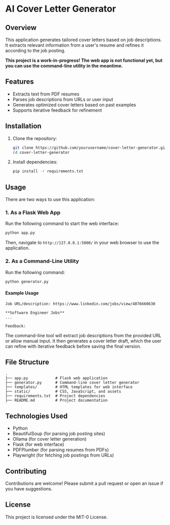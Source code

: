 # AI Cover Letter Generator

## Overview

This application generates tailored cover letters based on job descriptions. It extracts relevant information from a user's resume and refines it according to the job posting.

**This project is a work-in-progress! The web app is not functional yet, but you can use the command-line utility in the meantime.**

## Features

- Extracts text from PDF resumes
- Parses job descriptions from URLs or user input
- Generates optimized cover letters based on past examples
- Supports iterative feedback for refinement

## Installation

1. Clone the repository:
   ```sh
   git clone https://github.com/yourusername/cover-letter-generator.git
   cd cover-letter-generator
   ```
2. Install dependencies:
   ```sh
   pip install -r requirements.txt
   ```

## Usage

There are two ways to use this application:

### 1. As a Flask Web App

Run the following command to start the web interface:

```sh
python app.py
```

Then, navigate to `http://127.0.0.1:5000/` in your web browser to use the application.

### 2. As a Command-Line Utility

Run the following command:

```sh
python generator.py
```

#### Example Usage

```
Job URL/description: https://www.linkedin.com/jobs/view/4076660630

**Software Engineer Jobs**
...

Feedback:
```

The command-line tool will extract job descriptions from the provided URL or allow manual input. It then generates a cover letter draft, which the user can refine with iterative feedback before saving the final version.

## File Structure

```
.
├── app.py            # Flask web application
├── generator.py      # Command-line cover letter generator
├── templates/        # HTML templates for web interface
├── static/           # CSS, JavaScript, and assets
├── requirements.txt  # Project dependencies
├── README.md         # Project documentation
```

## Technologies Used

- Python
- BeautifulSoup (for parsing job posting sites)
- Ollama (for cover letter generation)
- Flask (for web interface)
- PDFPlumber (for parsing resumes from PDFs)
- Playwright (for fetching job postings from URLs)


## Contributing

Contributions are welcome! Please submit a pull request or open an issue if you have suggestions.

## License

This project is licensed under the MIT-0 License.

